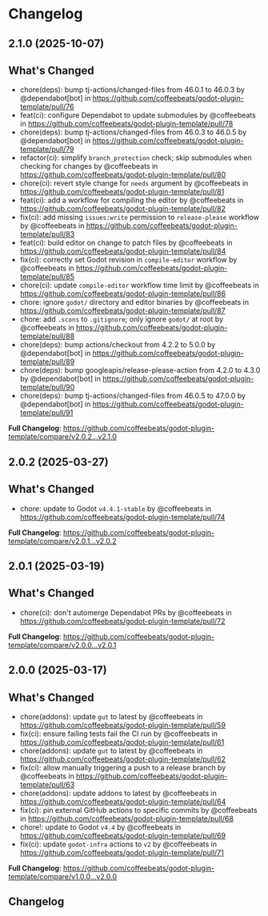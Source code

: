# Changelog

## 2.1.0 (2025-10-07)

## What's Changed
* chore(deps): bump tj-actions/changed-files from 46.0.1 to 46.0.3 by @dependabot[bot] in https://github.com/coffeebeats/godot-plugin-template/pull/76
* feat(ci): configure Dependabot to update submodules by @coffeebeats in https://github.com/coffeebeats/godot-plugin-template/pull/78
* chore(deps): bump tj-actions/changed-files from 46.0.3 to 46.0.5 by @dependabot[bot] in https://github.com/coffeebeats/godot-plugin-template/pull/79
* refactor(ci): simplify `branch_protection` check; skip submodules when checking for changes by @coffeebeats in https://github.com/coffeebeats/godot-plugin-template/pull/80
* chore(ci): revert style change for `needs` argument by @coffeebeats in https://github.com/coffeebeats/godot-plugin-template/pull/81
* feat(ci): add a workflow for compiling the editor by @coffeebeats in https://github.com/coffeebeats/godot-plugin-template/pull/82
* fix(ci): add missing `issues:write` permission to `release-please` workflow by @coffeebeats in https://github.com/coffeebeats/godot-plugin-template/pull/83
* feat(ci): build editor on change to patch files by @coffeebeats in https://github.com/coffeebeats/godot-plugin-template/pull/84
* fix(ci): correctly set Godot revision in `compile-editor` workflow by @coffeebeats in https://github.com/coffeebeats/godot-plugin-template/pull/85
* chore(ci): update `compile-editor` workflow time limit by @coffeebeats in https://github.com/coffeebeats/godot-plugin-template/pull/86
* chore: ignore `godot/` directory and editor binaries by @coffeebeats in https://github.com/coffeebeats/godot-plugin-template/pull/87
* chore: add `.scons` to `.gitignore`; only ignore `godot/` at root by @coffeebeats in https://github.com/coffeebeats/godot-plugin-template/pull/88
* chore(deps): bump actions/checkout from 4.2.2 to 5.0.0 by @dependabot[bot] in https://github.com/coffeebeats/godot-plugin-template/pull/89
* chore(deps): bump googleapis/release-please-action from 4.2.0 to 4.3.0 by @dependabot[bot] in https://github.com/coffeebeats/godot-plugin-template/pull/90
* chore(deps): bump tj-actions/changed-files from 46.0.5 to 47.0.0 by @dependabot[bot] in https://github.com/coffeebeats/godot-plugin-template/pull/91


**Full Changelog**: https://github.com/coffeebeats/godot-plugin-template/compare/v2.0.2...v2.1.0

## 2.0.2 (2025-03-27)

## What's Changed
* chore: update to Godot `v4.4.1-stable` by @coffeebeats in https://github.com/coffeebeats/godot-plugin-template/pull/74


**Full Changelog**: https://github.com/coffeebeats/godot-plugin-template/compare/v2.0.1...v2.0.2

## 2.0.1 (2025-03-19)

## What's Changed
* chore(ci): don't automerge Dependabot PRs by @coffeebeats in https://github.com/coffeebeats/godot-plugin-template/pull/72


**Full Changelog**: https://github.com/coffeebeats/godot-plugin-template/compare/v2.0.0...v2.0.1

## 2.0.0 (2025-03-17)

## What's Changed
* chore(addons): update `gut` to latest by @coffeebeats in https://github.com/coffeebeats/godot-plugin-template/pull/59
* fix(ci): ensure failing tests fail the CI run by @coffeebeats in https://github.com/coffeebeats/godot-plugin-template/pull/61
* chore(addons): update `gut` to latest by @coffeebeats in https://github.com/coffeebeats/godot-plugin-template/pull/62
* fix(ci): allow manually triggering a push to a release branch by @coffeebeats in https://github.com/coffeebeats/godot-plugin-template/pull/63
* chore(addons): update addons to latest by @coffeebeats in https://github.com/coffeebeats/godot-plugin-template/pull/64
* fix(ci): pin external GitHub actions to specific commits by @coffeebeats in https://github.com/coffeebeats/godot-plugin-template/pull/68
* chore!: update to Godot `v4.4` by @coffeebeats in https://github.com/coffeebeats/godot-plugin-template/pull/69
* fix(ci): update `godot-infra` actions to `v2` by @coffeebeats in https://github.com/coffeebeats/godot-plugin-template/pull/71


**Full Changelog**: https://github.com/coffeebeats/godot-plugin-template/compare/v1.0.0...v2.0.0

## Changelog
